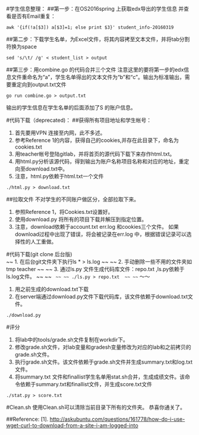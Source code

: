 #学生信息整理：
##第一步：在OS2016spring 上获取edx导出的学生信息
并查看是否有Email重复：
```
awk '{if(!a[$3]) a[$3]=1; else print $3}' student_info-20160319
```
##第二步：下载学生名单，为Excel文件，将其内容拷至文本文件，并将tab分割符换为space
```
sed 's/\t/ /g' < student_list > output
```
##第三步：用combine.go 的代码合并三个文件
注意这里的要将第一步的edx信息文件重命名为“a”，学生名单得出的文本文件为“b”和“c”。输出为标准输出，需要重定向到output.txt文件
```
go run combine.go > output.txt   
```
输出的学生信息在学生名单的后面添加了S 的账户信息。  

#代码下载（deprecated)：
##获得所有项目地址和学生帐号：  
1. 首先要用VPN 连接至内网，此不多述。
2. 参考Reference 1的内容，获得自己的cookies,并存在此目录下，命名为cookies.txt
3. 用teacher帐号登陆gitlab，并将首页的源代码下载下来存作html.txt。  
4. 用html.py分析该源代码，得到输出为账户名称项目名称和对应的地址，重定向至download.txt中。
5. 注意，html.py依赖于html.txt一个文件
```
./html.py > download.txt
```

##拉取文件
不对学生的不同账户做区分，全部拉取下来。
1. 参照Reference 1，将Cookies.txt设置好。
2. 使用download.py 将所有的项目下载并解压到指定位置。
3. 注意，download依赖于account.txt err.log 和cookies三个文件。
如果download过程中出现了错误，将会被记录在err.log 中，根据错误记录可以选择性的人工重做。

#代码下载(git clone 后台版)  
~~ 1. 在后台git文件夹下执行ls * > ls.log  ~~
~~ 2. 手动删除一些不用的文件夹如 tmp teacher   ~~
~~ 3. 通过ls.py 文件生成代码库文件：repo.txt ,ls.py依赖于ls.log文件。 ~~
~~ ```  ~~
~~ ./ls.py > repo.txt  ~~
~~ ```  ～～

1. 用之前生成的download.txt下载
4. 在server端通过download.py文件下载代码库，该文件依赖于download.txt文件。

```
./download.py
```

#评分
1. 将lab中的tools/grade.sh文件复制在workdir下。
2. 修改grade.sh文件，对lab变量和gradesh变量修改为对应的lab和之前拷贝的grade.sh文件。
3. 执行grade.sh文件。该文件依赖于grade.sh文件并生成summary.txt和log.txt文件。
4. 将summary.txt 文件和finallist学生名单用stat.sh合并，生成成绩文件。该命令依赖于summary.txt和finallist文件，并生成score.txt文件

```
./stat.py > score.txt
```

#Clean.sh
使用Clean.sh可以清除当前目录下所有的文件夹。
恭喜你通关了。

##Reference:
[1]. http://askubuntu.com/questions/161778/how-do-i-use-wget-curl-to-download-from-a-site-i-am-logged-into
